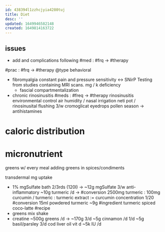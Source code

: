```yaml
---
id: 438394l1zzhcjyia4280tuj
title: Diet
desc: ''
updated: 1649946582148
created: 1649814163722
---
```

## issues

- add and complications following
  #med : #frq -> #therapy

#prac : #frq -> #therapy
@type behavioral

- fibromyalgia
  constant pain and pressure sensitivity
   &lt;-> SNirP Testing from studies containing MRI scans.
    mg / k deficiency
  - fascial compartmentalization
- chronic rinosinusitis
  #meds : #freq -> #therapy
  rinosinusitis
    environmental control
      air humidity / nasal irrigation
      neti pot / rinosinusital flushing 3/w
    cromoglicat eyedrops
    pollen season -> antihistamines

# caloric distribution

# micronutrient

greens w/ every meal
adding greens in spices/condiments

transdermal mg uptake

- 1% mgSulfate bath 2/3rds (120l) -> ~12g mgSulfate 3/w
  anti-inflammatory
  ~10g turmeric /d ->
  #conversion 2500mg turmeric : 100mg curcumin / turmeric : turmeric extract := curcumin concentration 1/20
  #conversion 15ml powdered turmeric ~9g
      #ingredient turmeric
      spiced coco-latte #recipe
- greens mix shake
- creatine
  ~500g greens /d -> ~170g 3/d
  ~5g cinnamon /d 1/d
  ~5g basil/parsley 3/d
  cod liver oil
  vit d ~5k IU /d

